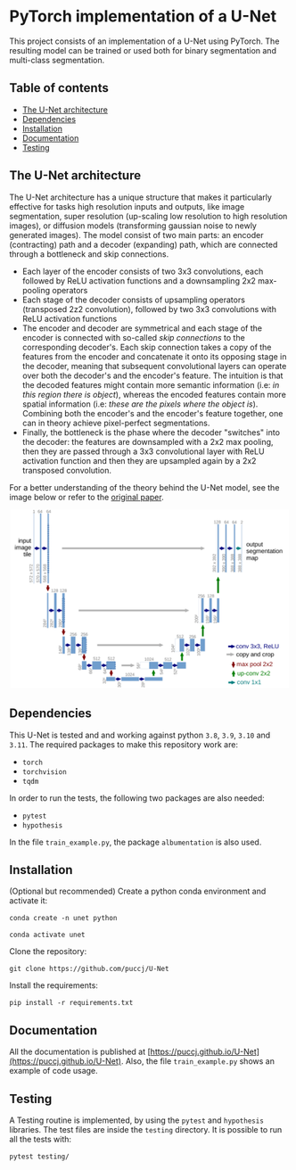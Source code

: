 # PyTorch implementation of a U-Net
This project consists of an implementation of a U-Net using PyTorch. The resulting model can be trained or used both for binary segmentation and multi-class segmentation.

## Table of contents
* [The U-Net architecture](#the-u-net-architecture)
* [Dependencies](#dependencies)
* [Installation](#installation)
* [Documentation](#documentation)
* [Testing](#testing)


## The U-Net architecture
The U-Net architecture has a unique structure that makes it particularly effective for tasks high resolution inputs and outputs, like image segmentation, super resolution (up-scaling low resolution to high resolution images), or diffusion models (transforming gaussian noise to newly generated images). The model consist of two main parts: an encoder (contracting) path and a decoder (expanding) path, which are connected through a bottleneck and skip connections.

- Each layer of the encoder consists of two 3x3 convolutions, each followed by ReLU activation functions and a downsampling 2x2 max-pooling operators
- Each stage of the decoder consists of upsampling operators (transposed 2z2 convolution), followed by two 3x3 convolutions with ReLU activation functions
- The encoder and decoder are symmetrical and each stage of the encoder is connected with so-called *skip connections* to the corresponding decoder's. Each skip connection takes a copy of the features from the encoder and concatenate it onto its opposing stage in the decoder, meaning that subsequent convolutional layers can operate over both the decoder's and the encoder's feature. The intuition is that the decoded features might contain more semantic information (i.e: *in this region there is object*), whereas the encoded features contain more spatial information (i.e: *these are the pixels where the object is*). Combining both the encoder's and the encoder's feature together, one can in theory achieve pixel-perfect segmentations.
- Finally, the bottleneck is the phase where the decoder "switches" into the decoder: the features are downsampled with a 2x2 max pooling, then they are passed through a 3x3 convolutional layer with ReLU activation function and then they are upsampled again by a 2x2 transposed convolution.

For a better understanding of the theory behind the U-Net model, see the image below or refer to the [original paper](https://arxiv.org/abs/1505.04597).

<p align="center">
  <img src="./images/u-net.png" alt="u-net scheme" width="500"/>
</p>

## Dependencies
This U-Net is tested and and working against python `3.8`, `3.9`, `3.10` and `3.11`.
The required packages to make this repository work are:
- `torch`
- `torchvision`
- `tqdm`

In order to run the tests, the following two packages are also needed:
- `pytest`
- `hypothesis`

In the file `train_example.py`, the package `albumentation` is also used.

## Installation

(Optional but recommended) Create a python conda environment and activate it:
```
conda create -n unet python
```
```
conda activate unet
```

Clone the repository:
```
git clone https://github.com/puccj/U-Net
```

Install the requirements:
```
pip install -r requirements.txt
```

## Documentation
All the documentation is published at [https://puccj.github.io/U-Net](https://puccj.github.io/U-Net). Also, the file `train_example.py` shows an example of code usage.

## Testing
A Testing routine is implemented, by using the `pytest` and `hypothesis` libraries. The test files are inside the `testing` directory. It is possible to run all the tests with:
```
pytest testing/
```








